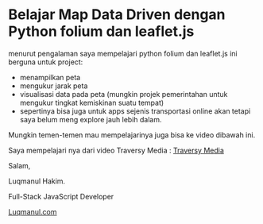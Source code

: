 # Belajar Map Data Driven dengan Python folium dan leaflet.js

menurut pengalaman saya mempelajari python folium dan leaflet.js ini berguna untuk project:

- menampilkan peta
- mengukur jarak peta
- visualisasi data pada peta (mungkin projek pemerintahan untuk mengukur tingkat kemiskinan suatu tempat)
- sepertinya bisa juga untuk apps sejenis transportasi online akan tetapi saya belum meng explore jauh lebih dalam.

Mungkin temen-temen mau mempelajarinya juga bisa ke video dibawah ini.

Saya mempelajari nya dari video Traversy Media : [Traversy Media](https://www.youtube.com/watch?v=4RnU5qKTfYY)

Salam,

Luqmanul Hakim.

Full-Stack JavaScript Developer

[Luqmanul.com](luqmanul.com)
